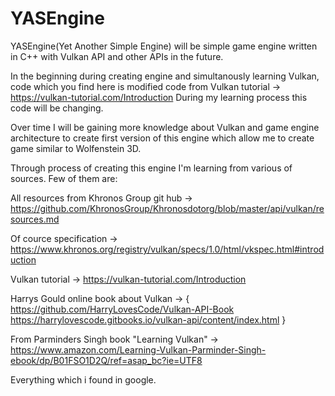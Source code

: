 # YASEngine
YASEngine(Yet Another Simple Engine) will be simple game engine written in C++ with Vulkan API and other APIs in the future.

In the beginning during creating engine and simultanously learning Vulkan, code which you find here is modified code from Vulkan tutorial -> https://vulkan-tutorial.com/Introduction 
During my learning process this code will be changing.

Over time I will be gaining more knowledge about Vulkan and game engine architecture to create first version of this engine which allow me to create game similar to Wolfenstein 3D.

Through process of creating this engine I'm learning from various of sources.
Few of them are:

All resources from Khronos Group git hub -> https://github.com/KhronosGroup/Khronosdotorg/blob/master/api/vulkan/resources.md

Of cource specification -> https://www.khronos.org/registry/vulkan/specs/1.0/html/vkspec.html#introduction

Vulkan tutorial -> https://vulkan-tutorial.com/Introduction

Harrys Gould online book about Vulkan -> {
  https://github.com/HarryLovesCode/Vulkan-API-Book
  https://harrylovescode.gitbooks.io/vulkan-api/content/index.html
}

From Parminders Singh book "Learning Vulkan" -> https://www.amazon.com/Learning-Vulkan-Parminder-Singh-ebook/dp/B01FSO1D2Q/ref=asap_bc?ie=UTF8

Everything which i found in google.
